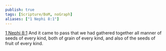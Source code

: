 ```yaml
---
publish: true
tags: [Scripture/BoM, noGraph]
aliases: ["1 Nephi 8:1"]
---
```

[1 Nephi 8:1](https://churchofjesuschrist.org/study/scriptures/bofm/1-ne/8?lang=eng&id=p1#p1) And it came to pass that we had gathered together all manner of seeds of every kind, both of grain of every kind, and also of the seeds of fruit of every kind.
